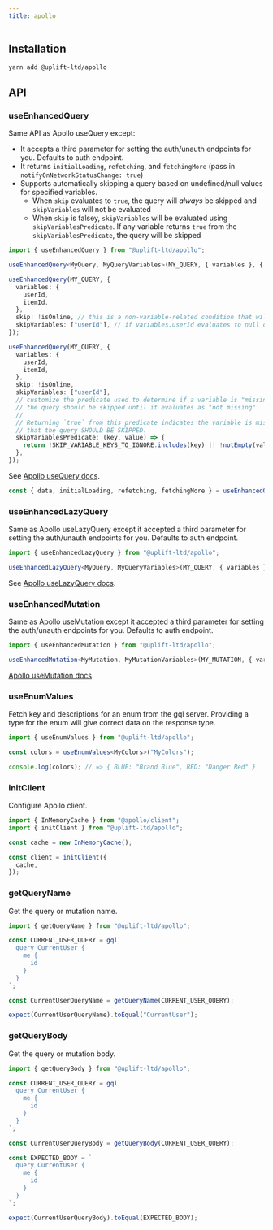 ```yaml
---
title: apollo
---
```


## Installation

    yarn add @uplift-ltd/apollo

## API

### useEnhancedQuery

Same API as Apollo useQuery except:

- It accepts a third parameter for setting the auth/unauth endpoints for you. Defaults to auth
  endpoint.
- It returns `initialLoading`, `refetching`, and `fetchingMore` (pass in
  `notifyOnNetworkStatusChange: true`)
- Supports automatically skipping a query based on undefined/null values for specified variables.
  - When `skip` evaluates to `true`, the query will _always_ be skipped and `skipVariables` will not
    be evaluated
  - When `skip` is falsey, `skipVariables` will be evaluated using `skipVariablesPredicate`. If any
    variable returns `true` from the `skipVariablesPredicate`, the query will be skipped

```ts
import { useEnhancedQuery } from "@uplift-ltd/apollo";

useEnhancedQuery<MyQuery, MyQueryVariables>(MY_QUERY, { variables }, { auth: false });

useEnhancedQuery(MY_QUERY, {
  variables: {
    userId,
    itemId,
  },
  skip: !isOnline, // this is a non-variable-related condition that will skip the query if `true`. If this condition becomes false, then we will check values of skipVariables below
  skipVariables: ["userId"], // if variables.userId evaluates to null or undefined, this Query will be skipped until it is defined.
});

useEnhancedQuery(MY_QUERY, {
  variables: {
    userId,
    itemId,
  },
  skip: !isOnline,
  skipVariables: ["userId"],
  // customize the predicate used to determine if a variable is "missing" and therefore,
  // the query should be skipped until it evaluates as "not missing"
  //
  // Returning `true` from this predicate indicates the variable is missing and
  // that the query SHOULD BE SKIPPED.
  skipVariablesPredicate: (key, value) => {
    return !SKIP_VARIABLE_KEYS_TO_IGNORE.includes(key) || !notEmpty(value);
  },
});
```

See [Apollo useQuery docs](https://www.apollographql.com/docs/react/api/react/hooks/#usequery).

```ts
const { data, initialLoading, refetching, fetchingMore } = useEnhancedQuery(MY_QUERY, { notifyOnNetworkStatusChange: true};
```

### useEnhancedLazyQuery

Same as Apollo useLazyQuery except it accepted a third parameter for setting the auth/unauth
endpoints for you. Defaults to auth endpoint.

```ts
import { useEnhancedLazyQuery } from "@uplift-ltd/apollo";

useEnhancedLazyQuery<MyQuery, MyQueryVariables>(MY_QUERY, { variables }, { auth: false });
```

See
[Apollo useLazyQuery docs](https://www.apollographql.com/docs/react/api/react/hooks/#uselazyquery).

### useEnhancedMutation

Same as Apollo useMutation except it accepted a third parameter for setting the auth/unauth
endpoints for you. Defaults to auth endpoint.

```ts
import { useEnhancedMutation } from "@uplift-ltd/apollo";

useEnhancedMutation<MyMutation, MyMutationVariables>(MY_MUTATION, { variables }, { auth: false });
```

[Apollo useMutation docs](https://www.apollographql.com/docs/react/api/react/hooks/#usemutation).

### useEnumValues

Fetch key and descriptions for an enum from the gql server. Providing a type for the enum will give
correct data on the response type.

```ts
import { useEnumValues } from "@uplift-ltd/apollo";

const colors = useEnumValues<MyColors>("MyColors");

console.log(colors); // => { BLUE: "Brand Blue", RED: "Danger Red" }
```

### initClient

Configure Apollo client.

```ts
import { InMemoryCache } from "@apollo/client";
import { initClient } from "@uplift-ltd/apollo";

const cache = new InMemoryCache();

const client = initClient({
  cache,
});
```

### getQueryName

Get the query or mutation name.

```ts
import { getQueryName } from "@uplift-ltd/apollo";

const CURRENT_USER_QUERY = gql`
  query CurrentUser {
    me {
      id
    }
  }
`;

const CurrentUserQueryName = getQueryName(CURRENT_USER_QUERY);

expect(CurrentUserQueryName).toEqual("CurrentUser");
```

### getQueryBody

Get the query or mutation body.

```ts
import { getQueryBody } from "@uplift-ltd/apollo";

const CURRENT_USER_QUERY = gql`
  query CurrentUser {
    me {
      id
    }
  }
`;

const CurrentUserQueryBody = getQueryBody(CURRENT_USER_QUERY);

const EXPECTED_BODY = `
  query CurrentUser {
    me {
      id
    }
  }
`;

expect(CurrentUserQueryBody).toEqual(EXPECTED_BODY);
```

